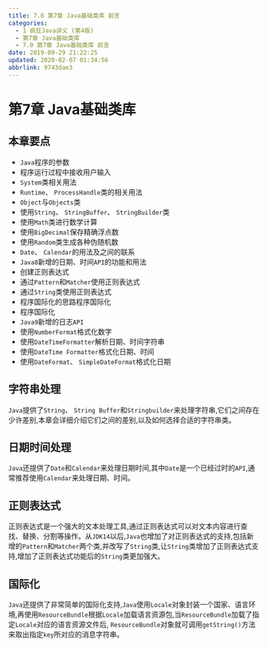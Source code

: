 ```yaml
---
title: 7.0 第7章 Java基础类库 前言
categories: 
  - 1 疯狂Java讲义 (第4版)
  - 第7章 Java基础类库
  - 7.0 第7章 Java基础类库 前言
date: 2019-09-29 21:22:25
updated: 2020-02-07 01:34:56
abbrlink: 9743dae3
---
```

# 第7章 Java基础类库 #
## 本章要点 ##
- `Java`程序的参数
- 程序运行过程中接收用户输入
- `System`类相关用法
- `Runtime`、 `ProcessHandle`类的相关用法
- `Object`与`Objects`类
- 使用`String`、 `StringBuffer`、 `StringBuilder`类
- 使用`Math`类进行数学计算
- 使用`BigDecimal`保存精确浮点数
- 使用`Random`类生成各种伪随机数
- `Date`、 `Calendar`的用法及之间的联系
- `Java8`新增的日期、时间`API`的功能和用法
- 创建正则表达式
- 通过`Pattern`和`Matcher`使用正则表达式
- 通过`String`类使用正则表达式
- 程序国际化的思路程序国际化
- 程序国际化
- `Java9`新增的日志`API`
- 使用`NumberFormat`格式化数字
- 使用`DateTimeFormatter`解析日期、时间字符串
- 使用`DateTime Formatter`格式化日期、时间
- 使用`DateFormat`、 `SimpleDateFormat`格式化日期


## 字符串处理 ##
`Java`提供了`String`、 `String Buffer`和`Stringbuilder`来处理字符串,它们之间存在少许差别,本章会详细介绍它们之间的差别,以及如何选择合适的字符串类。
## 日期时间处理 ##
`Java`还提供了`Date`和`Calendar`来处理日期时间,其中`Date`是一个已经过时的`API`,通常推荐使用`Calendar`来处理日期、时间。
## 正则表达式 ##
正则表达式是一个强大的文本处理工具,通过正则表达式可以对文本内容进行查找、替换、分割等操作。从`JDK14`以后,`Java`也增加了对正则表达式的支持,包括新增的`Pattern`和`Matcher`两个类,并改写了`String`类,让`String`类增加了正则表达式支持,增加了正则表达式功能后的`String`类更加强大。
## 国际化 ##
`Java`还提供了非常简单的国际化支持,`Java`使用`Locale`对象封装一个国家、语言环境,再使用`ResourceBundle`根据`Locale`加载语言资源包,当`ResourceBundle`加载了指定`Locale`对应的语言资源文件后, `ResourceBundle`对象就可调用`getString()`方法来取出指定`key`所对应的消息字符串。 


